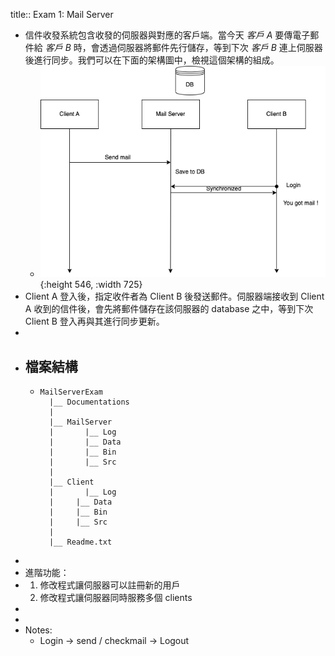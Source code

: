 title:: Exam 1: Mail Server

- 信件收發系統包含收發的伺服器與對應的客戶端。當今天 *客戶 A* 要傳電子郵件給 *客戶 B* 時，會透過伺服器將郵件先行儲存，等到下次 *客戶 B* 連上伺服器後進行同步。我們可以在下面的架構圖中，檢視這個架構的組成。
	- ![HT-Exam.drawio.png](../assets/HT-Exam.drawio_1665023421784_0.png){:height 546, :width 725}
- Client A 登入後，指定收件者為 Client B 後發送郵件。伺服器端接收到 Client A 收到的信件後，會先將郵件儲存在該伺服器的 database 之中，等到下次 Client B 登入再與其進行同步更新。
-
- ## 檔案結構
	- ```
	  MailServerExam
	    |__ Documentations
	    |
	    |__ MailServer
	    |	  	|__ Log
	    |	  	|__ Data
	    |	  	|__ Bin
	    |	  	|__ Src
	    |
	    |__ Client
	    |		|__ Log
	    |     |__ Data
	    |     |__ Bin
	    |     |__ Src
	    |
	    |__ Readme.txt
	  ```
-
- 進階功能：
- 1. 修改程式讓伺服器可以註冊新的用戶
  2. 修改程式讓伺服器同時服務多個 clients
-
-
- Notes:
	- Login -> send / checkmail -> Logout